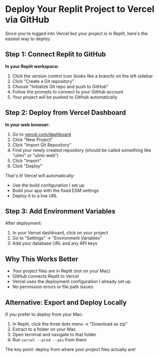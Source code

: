 # Deploy Your Replit Project to Vercel via GitHub

Since you're logged into Vercel but your project is in Replit, here's the easiest way to deploy:

## Step 1: Connect Replit to GitHub

**In your Replit workspace:**

1. Click the version control icon (looks like a branch) on the left sidebar
2. Click "Create a Git repository" 
3. Choose "Initialize Git repo and push to GitHub"
4. Follow the prompts to connect to your GitHub account
5. Your project will be pushed to GitHub automatically

## Step 2: Deploy from Vercel Dashboard

**In your web browser:**

1. Go to [vercel.com/dashboard](https://vercel.com/dashboard)
2. Click "New Project"
3. Click "Import Git Repository" 
4. Find your newly created repository (should be called something like "ulimi" or "ulimi-web")
5. Click "Import"
6. Click "Deploy"

That's it! Vercel will automatically:
- Use the build configuration I set up
- Build your app with the fixed ESM settings
- Deploy it to a live URL

## Step 3: Add Environment Variables

After deployment:
1. In your Vercel dashboard, click on your project
2. Go to "Settings" → "Environment Variables"
3. Add your database URL and any API keys

## Why This Works Better

- Your project files are in Replit (not on your Mac)
- GitHub connects Replit to Vercel
- Vercel uses the deployment configuration I already set up
- No permission errors or file path issues

## Alternative: Export and Deploy Locally

If you prefer to deploy from your Mac:
1. In Replit, click the three dots menu → "Download as zip"
2. Extract to a folder on your Mac
3. Open terminal and navigate to that folder
4. Run `vercel --prod --yes` from there

The key point: deploy from where your project files actually are!